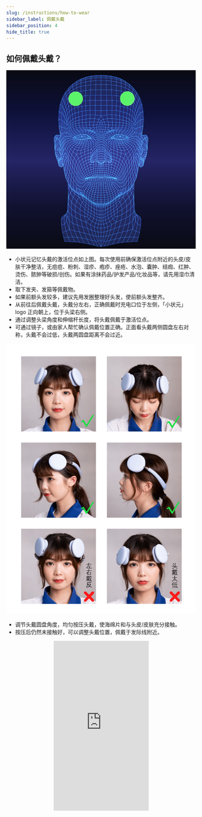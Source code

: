 ```yaml
---
slug: /instructions/how-to-wear
sidebar_label: 佩戴头戴
sidebar_position: 4
hide_title: true
---
```


## 如何佩戴头戴？
![20210916-141312](media/20210916-141312.png)
- 小状元记忆头戴的激活位点如上图。每次使用前确保激活位点附近的头皮/皮肤干净整洁，无痘痘、粉刺、湿疹、疱疹、痤疮、水泡、囊肿、结痂、红肿、烫伤、脓肿等破损/创伤。如果有涂抹药品/护发产品/化妆品等，请先用湿巾清洁。
- 取下发夹、发箍等佩戴物。
- 如果前额头发较多，建议先用发圈整理好头发，使前额头发整齐。
- 从前往后佩戴头戴，头戴分左右，正确佩戴时充电口位于左侧，「小状元」logo 正向朝上，位于头梁右侧。
- 通过调整头梁角度和伸缩杆长度，将头戴佩戴于激活位点。
- 可通过镜子，或由家人帮忙确认佩戴位置正确。正面看头戴两侧圆盘左右对称，头戴不会过低，头戴两圆盘距离不会过近。  

![wear_headset1](media/wear_headset1.png)
- 调节头戴圆盘角度，均匀按压头戴，使海绵片和与头皮/皮肤充分接触。
- 按压后仍然未接触好，可以调整头戴位置，佩戴于发际线附近。  

<div align="center">
    <iframe
          src="https://resources.xzytdcs.com/miniProgram/Videos/SetupStimCurrentPutOnHeadsetVideo.mp4" 
          scrolling="no" 
          border="0" 
          frameborder="no" 
          framespacing="0" 
          allowfullscreen="true"
          width = "253"
          height = "450"> 
    </iframe>
</div>